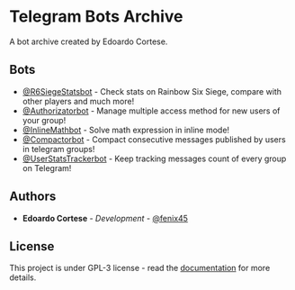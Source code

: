 # Telegram Bots Archive

A bot archive created by Edoardo Cortese.

## Bots

* [@R6SiegeStatsbot](http://telegram.me/r6siegestatsbot) - Check stats on Rainbow Six Siege, compare with other players and much more!
* [@Authorizatorbot](http://telegram.me/authorizatorbot) - Manage multiple access method for new users of your group!
* [@InlineMathbot](http://telegram.me/inlinemathbot) - Solve math expression in inline mode!
* [@Compactorbot](http://telegram.me/compactorbot) - Compact consecutive messages published by users in telegram groups!
* [@UserStatsTrackerbot](http://telegram.me/userstatstrackerbot) - Keep tracking messages count of every group on Telegram!

## Authors

* **Edoardo Cortese** - *Development* - [@fenix45](http://telegram.me/fenix45)

## License

This project is under GPL-3 license - read the [documentation](https://www.gnu.org/licenses/gpl-3.0.en.html) for more details.
